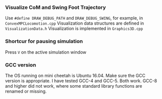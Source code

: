 ### Visualize CoM and Swing Foot Trajectory
Use `#define DRAW_DEBUG_PATH` and `DRAW_DEBUG_SWING`, for example, in `ConvexMPCLocomotion.cpp`
Visualization data structures are defined in `VisualizationData.h`
Visualization is implemented in `Graphics3D.cpp`

### Shortcur for pausing simulation
Press `V` on the active simulation window

### GCC version
The OS running on mini cheetah is Ubuntu 16.04. Make sure the GCC version is appropriate. I have tested GCC-4 and GCC-5. Both work. GCC-8 and higher did not work, where some standard library functions are renamed or missing. 